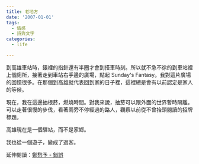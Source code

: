 ```yaml
---
title: 老地方
date: '2007-01-01'
tags:
  - 情感
  - 詩與文字
categories:
  - life

---
```

到高雄車站時，錶裡的指針還有半圈才會到搭車時刻。所以就不急不徐的到車站裡上個廁所，接著走到車站右手邊的廣場，點起 Sunday's Fantasy。我對這片廣場的回憶很多。在那個到高雄就代表回到家的日子裡，這裡總是會有以前認定是家人的等候。  
  
現在，我在這邊抽根菸，燃燒時間。對我來說，抽菸可以跟外面的世界暫時隔離。可以走著很慢的步伐，看著兩旁不停經過的路人，觀察以前從不曾抬頭閱讀的招牌標題。  
  
高雄現在是一個驛站，而不是家鄉。  
  
我也從一個遊子，變成了過客。  
  
延伸閱讀：[鄭愁予 - 錯誤](http://yurenju.wikidot.com/cheng-chou-yu)